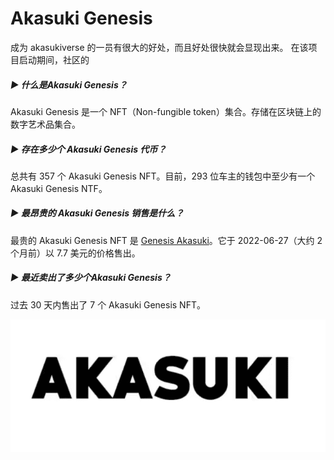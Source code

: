 # Akasuki Genesis

成为 akasukiverse 的一员有很大的好处，而且好处很快就会显现出来。 在该项目启动期间，社区的

##### ▶ 什么是Akasuki Genesis？

Akasuki Genesis 是一个 NFT（Non-fungible token）集合。存储在区块链上的数字艺术品集合。

##### ▶ 存在多少个 Akasuki Genesis 代币？

总共有 357 个 Akasuki Genesis NFT。目前，293 位车主的钱包中至少有一个 Akasuki Genesis NTF。

##### ▶ 最昂贵的 Akasuki Genesis 销售是什么？

最贵的 Akasuki Genesis NFT 是 [Genesis Akasuki](https://www.nft-stats.com/asset/0x4ce33a2735689f60d2cdd5835c0fef606cc37864/219)。它于 2022-06-27（大约 2 个月前）以 7.7 美元的价格售出。

##### ▶ 最近卖出了多少个Akasuki Genesis？

过去 30 天内售出了 7 个 Akasuki Genesis NFT。

![akasuki](akasuki.png)
